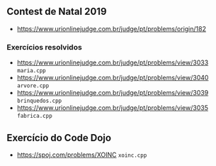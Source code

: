 ## Contest de Natal 2019
- https://www.urionlinejudge.com.br/judge/pt/problems/origin/182

### Exercícios resolvidos
- https://www.urionlinejudge.com.br/judge/pt/problems/view/3033 `maria.cpp`
- https://www.urionlinejudge.com.br/judge/pt/problems/view/3040 `arvore.cpp`
- https://www.urionlinejudge.com.br/judge/pt/problems/view/3039 `brinquedos.cpp`
- https://www.urionlinejudge.com.br/judge/pt/problems/view/3035 `fabrica.cpp`

## Exercício do Code Dojo
- https://spoj.com/problems/XOINC `xoinc.cpp`
